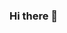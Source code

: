 ### Hi there 👋

<!--
**shyabiswas/shyabiswas** is a ✨ _special_ ✨ repository because its `README.md` (this file) appears on your GitHub profile.

Here are some ideas to get you started:
- 🌱 I’m currently learning Data Structure and Algorithm using Python
- 👯 I have completed Lambda School's full stack Webdevelopment program.
- 💬 My TechStack skills include HTML, CSS, JAVASCRIPT, REACT, REDUX, NODE, GRAPHQL, PYTHON
- 📫 How to reach me: https://www.linkedin.com/in/shyamasri-biswas/
- 😄 Pronouns: SHE/ Her...

